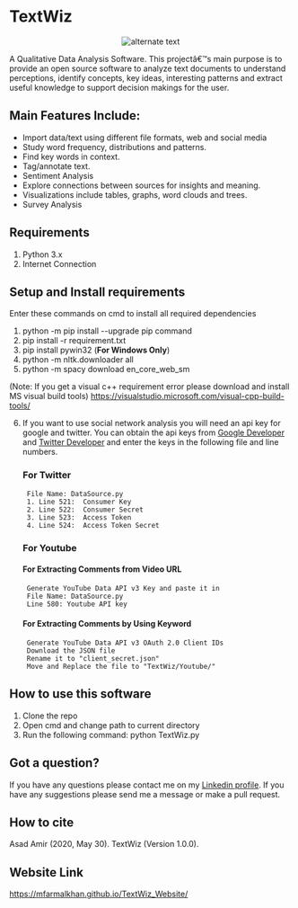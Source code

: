 # TextWiz

<p align="center"> 
    <img src="TextWiz/Images/TextWizLogo.ico" alt="alternate text">
</p>

A Qualitative Data Analysis Software. This projectâ€™s main purpose is to provide an open source software to analyze text documents to understand perceptions, identify concepts, key ideas, interesting patterns and extract useful knowledge to support decision makings for the user.

## Main Features Include:

- Import data/text using different file formats, web and social media
- Study word frequency, distributions and patterns.
- Find key words in context.
- Tag/annotate text.
- Sentiment Analysis
- Explore connections between sources for insights and meaning.
- Visualizations include tables, graphs, word clouds and trees.
- Survey Analysis

## Requirements
1. Python 3.x
2. Internet Connection

## Setup and Install requirements
Enter these commands on cmd to install all required dependencies
 
1. python -m pip install --upgrade pip command
2. pip install -r requirement.txt 
3. pip install pywin32 (**For Windows Only**)
4. python -m nltk.downloader all
5. python -m spacy download en_core_web_sm

(Note: If you get a visual c++ requirement error please download and install MS visual build tools)
	https://visualstudio.microsoft.com/visual-cpp-build-tools/

6. If you want to use social network analysis you will need an api key for google and twitter. You can obtain the api keys from <a href = "https://console.developers.google.com/projectselector2/apis/dashboard">Google Developer</a> and <a href = "https://developer.twitter.com/en">Twitter Developer</a> and enter the keys in the following file and line numbers.

   ### For Twitter
        File Name: DataSource.py
		1. Line 521:  Consumer Key
		2. Line 522:  Consumer Secret
		3. Line 523:  Access Token
		4. Line 524:  Access Token Secret 

   ### For Youtube
	#### For Extracting Comments from Video URL    
		Generate YouTube Data API v3 Key and paste it in
		File Name: DataSource.py
		Line 580: Youtube API key
    
	#### For Extracting Comments by Using Keyword
		Generate YouTube Data API v3 OAuth 2.0 Client IDs
		Download the JSON file  
		Rename it to "client_secret.json" 
		Move and Replace the file to "TextWiz/Youtube/" 
            
## How to use this software
1. Clone the repo
2. Open cmd and change path to current directory
3. Run the following command:
	python TextWiz.py


## Got a question?
If you have any questions please contact me on my <a href = "https://www.linkedin.com/in/asad-amir-9a1862171/">Linkedin profile</a>. 
If you have any suggestions please send me a message or make a pull request.

## How to cite 
Asad Amir (2020, May 30). TextWiz (Version 1.0.0). 

## Website Link
https://mfarmalkhan.github.io/TextWiz_Website/
